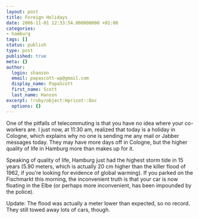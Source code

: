 ```yaml
---
layout: post
title: Foreign Holidays
date: 2006-11-01 12:33:54.000000000 +01:00
categories:
- hamburg
tags: []
status: publish
type: post
published: true
meta: {}
author:
  login: shanson
  email: papascott-wp@gmail.com
  display_name: PapaScott
  first_name: Scott
  last_name: Hanson
excerpt: !ruby/object:Hpricot::Doc
  options: {}
---
```

<p>One of the pitfalls of telecommuting is that you have no idea where your co-workers are. I just now, at 11:30 am, realized that today is a holiday in Cologne, which explains why no one is sending me any mail or Jabber messages today. They may have more days off in Cologne, but the higher quality of life in Hamburg more than makes up for it.</p>
<p>Speaking of quality of life, Hamburg just had the highest storm tide in 15 years (5.90 meters, which is actually 20 cm higher than the killer flood of 1962, if you're looking for evidence of global warming). If you parked on the Fischmarkt this morning, the inconvenient truth is that your car is now floating in the Elbe (or perhaps more inconvenient, has been impounded by the police).</p>
<p>Update: The flood was actually a meter lower than expected, so no record. They still towed away lots of cars, though.</p>
